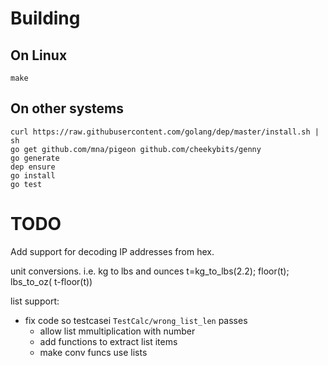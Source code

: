 # Building

## On Linux

    make 

## On other systems

    curl https://raw.githubusercontent.com/golang/dep/master/install.sh | sh
    go get github.com/mna/pigeon github.com/cheekybits/genny
    go generate
    dep ensure
    go install
    go test

# TODO

Add support for decoding IP addresses from hex.

unit conversions. i.e. kg to lbs and ounces
    t=kg_to_lbs(2.2); floor(t); lbs_to_oz( t-floor(t))

list support:
  - fix code so testcasei `TestCalc/wrong_list_len` passes
	- allow list mmultiplication with number
	- add functions to extract list items
	- make conv funcs use lists
